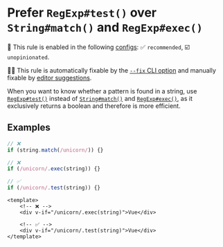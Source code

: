 # Prefer `RegExp#test()` over `String#match()` and `RegExp#exec()`

💼 This rule is enabled in the following [configs](https://github.com/sindresorhus/eslint-plugin-unicorn#recommended-config): ✅ `recommended`, ☑️ `unopinionated`.

🔧💡 This rule is automatically fixable by the [`--fix` CLI option](https://eslint.org/docs/latest/user-guide/command-line-interface#--fix) and manually fixable by [editor suggestions](https://eslint.org/docs/latest/use/core-concepts#rule-suggestions).

<!-- end auto-generated rule header -->
<!-- Do not manually modify this header. Run: `npm run fix:eslint-docs` -->

When you want to know whether a pattern is found in a string, use [`RegExp#test()`](https://developer.mozilla.org/en-US/docs/Web/JavaScript/Reference/Global_Objects/RegExp/test) instead of [`String#match()`](https://developer.mozilla.org/en-US/docs/Web/JavaScript/Reference/Global_Objects/String/match) and [`RegExp#exec()`](https://developer.mozilla.org/en-US/docs/Web/JavaScript/Reference/Global_Objects/RegExp/exec), as it exclusively returns a boolean and therefore is more efficient.

## Examples

```js
// ❌
if (string.match(/unicorn/)) {}

// ❌
if (/unicorn/.exec(string)) {}

// ✅
if (/unicorn/.test(string)) {}
```

```vue
<template>
	<!-- ❌ -->
	<div v-if="/unicorn/.exec(string)">Vue</div>

	<!-- ✅ -->
	<div v-if="/unicorn/.test(string)">Vue</div>
</template>
```
